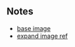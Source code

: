 ## Notes
* [base image](https://hub.docker.com/layers/gethue/hue/20200526-135001/images/sha256-fa05e0c8ae58bae65cdd8db89ead0c51ea9cdf2af8cdd609091c469681741082?context=explore)  
* [expand image ref](https://github.com/johannestang/bigdata_stack/tree/master/images/hue) 
